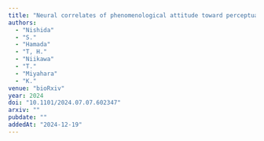 ```yaml
---
title: "Neural correlates of phenomenological attitude toward perceptual experience"
authors:
  - "Nishida"
  - "S."
  - "Hamada"
  - "T, H."
  - "Niikawa"
  - "T."
  - "Miyahara"
  - "K."
venue: "bioRxiv"
year: 2024
doi: "10.1101/2024.07.07.602347"
arxiv: ""
pubdate: ""
addedAt: "2024-12-19"
---
```

